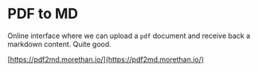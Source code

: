 # PDF to MD

Online interface where we can upload a `pdf` document and receive back a markdown content. Quite good. 

[https://pdf2md.morethan.io/](https://pdf2md.morethan.io/)
